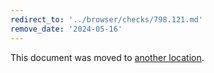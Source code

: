 ```yaml
---
redirect_to: '../browser/checks/798.121.md'
remove_date: '2024-05-16'
---
```


This document was moved to [another location](../browser/checks/798.121.md).

<!-- This redirect file can be deleted after 2024-05-16. -->
<!-- Redirects that point to other docs in the same project expire in three months. -->
<!-- Redirects that point to docs in a different project or site (for example, link is not relative and starts with `https:`) expire in one year. -->
<!-- Before deletion, see: https://docs.gitlab.com/ee/development/documentation/redirects.html -->
